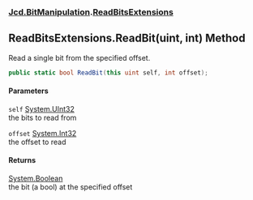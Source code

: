 ### [Jcd.BitManipulation](Jcd_BitManipulation.md 'Jcd.BitManipulation').[ReadBitsExtensions](Jcd_BitManipulation_ReadBitsExtensions.md 'Jcd.BitManipulation.ReadBitsExtensions')
## ReadBitsExtensions.ReadBit(uint, int) Method
Read a single bit from the specified offset.  
```csharp
public static bool ReadBit(this uint self, int offset);
```
#### Parameters
<a name='Jcd_BitManipulation_ReadBitsExtensions_ReadBit(uint_int)_self'></a>
`self` [System.UInt32](https://docs.microsoft.com/en-us/dotnet/api/System.UInt32 'System.UInt32')  
the bits to read from
  
<a name='Jcd_BitManipulation_ReadBitsExtensions_ReadBit(uint_int)_offset'></a>
`offset` [System.Int32](https://docs.microsoft.com/en-us/dotnet/api/System.Int32 'System.Int32')  
the offset to read
  
#### Returns
[System.Boolean](https://docs.microsoft.com/en-us/dotnet/api/System.Boolean 'System.Boolean')  
the bit (a bool) at the specified offset 
